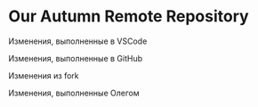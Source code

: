 # Our Autumn Remote Repository

Изменения, выполненные в VSCode

Изменения, выполненные в GitHub

Изменения из fork

Изменения, выполненные Олегом
